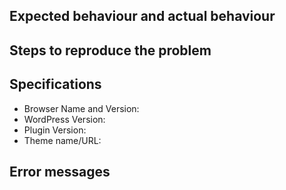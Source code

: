 <!-- If you're submitting a BUG report, please fill this in. -->
<!-- If you're using the alpha or beta from GitHub, please try emptying your browser cache first. -->

## Expected behaviour and actual behaviour



## Steps to reproduce the problem



## Specifications

* Browser Name and Version:
* WordPress Version:
* Plugin Version:
* Theme name/URL:

## Error messages

<!-- https://codex.wordpress.org/Using_Your_Browser_to_Diagnose_JavaScript_Errors -->
